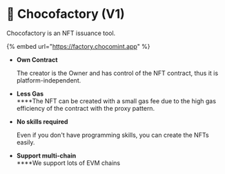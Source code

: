 # 🤫 Chocofactory (V1)

Chocofactory is an NFT issuance tool.

{% embed url="https://factory.chocomint.app" %}

*   **Own Contract**

    The creator is the Owner and has control of the NFT contract, thus it is platform-independent.
* **Less Gas**\
  ****The NFT can be created with a small gas fee due to the high gas efficiency of the contract with the proxy pattern.
*   **No skills required**

    Even if you don't have programming skills, you can create the NFTs easily.
* **Support multi-chain**\
  ****We support lots of EVM chains
